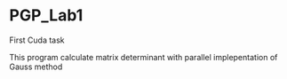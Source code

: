 # PGP_Lab1
First Cuda task

This program calculate matrix determinant with parallel implepentation of Gauss method 
